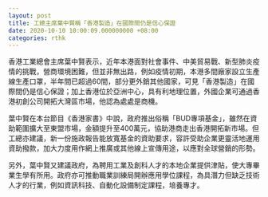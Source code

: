 ```yaml
---
layout: post
title: 工總主席葉中賢稱「香港製造」在國際間仍是信心保證
date: 2020-10-10 10:00:09.000000000 +08:00
categories: rthk
---
```


香港工業總會主席葉中賢表示，近年本港面對社會事件、中美貿易戰、新型肺炎疫情的挑戰，營商環境困難，但並非無出路，例如疫情初期，本港多間廠家設立生產線生產口罩，半年間已超過60間，部分更外銷其他國家，可見「香港製造」在國際間仍是信心保證；加上香港位於亞洲中心，具有利地理位置，外國企業可通過香港初創公司開拓大灣區市場，他認為處處是商機。

葉中賢在本台節目《香港家書》中說，政府推出俗稱「BUD專項基金」，雖然在資助範圍擴大至東盟市場，金額提升至400萬元，協助港商走出香港開拓新市場。但工總亦建議，新一份施政報告能放寬基金的資助要求，容許受助企業更靈活地運用資助撥款，加大力度用作網上推廣或其他線上宣傳用途，以應對全球營銷的形勢。

另外，葉中賢又建議政府，為聘用工業及創科人才的本地企業提供津貼，使大專畢業生學有所用。政府亦可推動職業訓練局開辦應用學位課程，為具潛力但缺乏技術人才的行業，例如資訊科技、自動化設備制定課程，培養專才。
